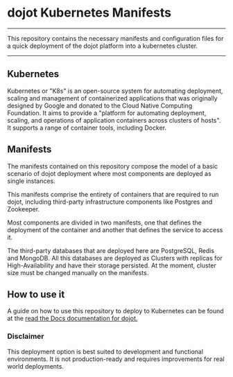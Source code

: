 # dojot Kubernetes Manifests

---

This repository contains the necessary manifests and configuration files 
for a quick deployment of the dojot platform into a kubernetes cluster.

---

## Kubernetes

Kubernetes or "K8s" is an open-source system for automating deployment,
scaling and management of containerized applications that was originally
designed by Google and donated to the Cloud Native Computing Foundation.
It aims to provide a "platform for automating deployment, scaling, and 
operations of application containers across clusters of hosts". 
It supports a range of container tools, including Docker.

## Manifests

The manifests contained on this repository compose the model of a basic
scenario of dojot deployment where most components are deployed as single
instances.

This manifests comprise the entirety of containers that are required to run
dojot, including third-party infrastructure components like Postgres and Zookeeper.

Most components are divided in two manifests, one that defines the deployment
of the container and another that defines the service to access it.

The third-party databases that are deployed here are PostgreSQL, Redis and MongoDB.
All this databases are deployed as Clusters with replicas for High-Availability and
have their storage persisted. 
At the moment, cluster size must be changed manually on the manifests.

## How to use it

A guide on how to use this repository to deploy to Kubernetes can be found at the
[read the Docs documentation for dojot.](http://dojotdocs.readthedocs.io/en/latest/install/kube_guide.html)

### Disclaimer

This deployment option is best suited to development and functional environments.
It is not production-ready and requires improvements for real world deployments.
 